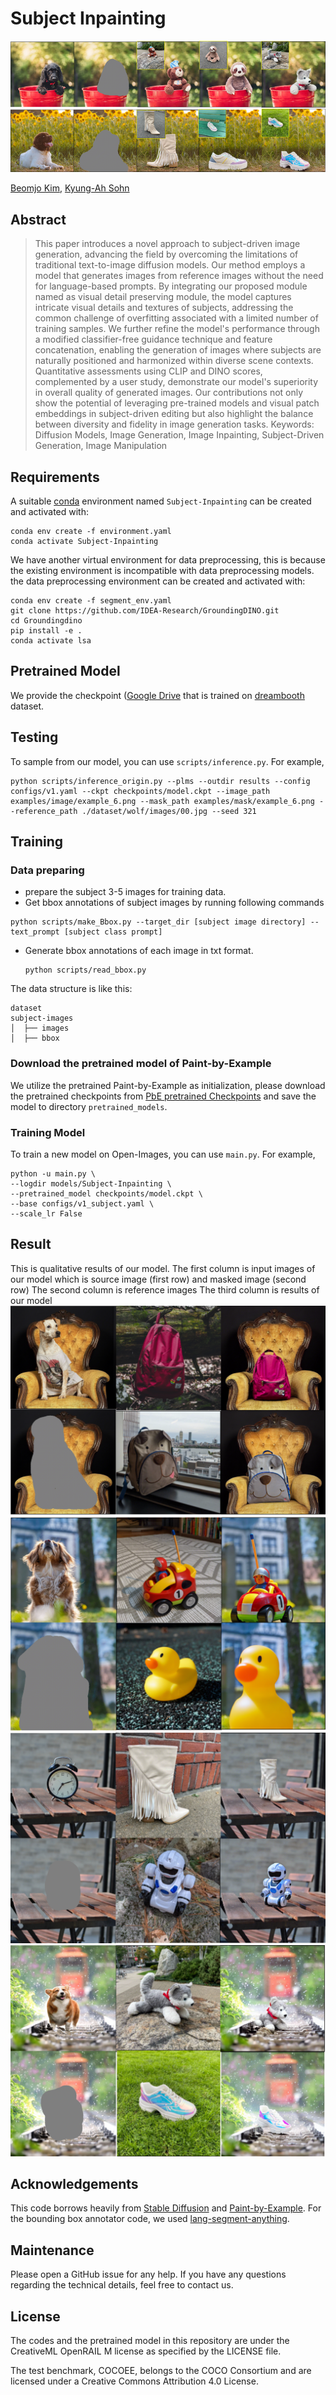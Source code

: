 # Subject Inpainting 
![Teaser](figure/expr1.png)

<!-- <br> -->
[Beomjo Kim](https://orcid.org/0000-0003-4110-1986), [Kyung-Ah Sohn](https://sites.google.com/site/kasohn/group)

## Abstract
>This paper introduces a novel approach to subject-driven image generation, advancing the field by overcoming the limitations of traditional text-to-image diffusion models. Our method employs a model that generates images from reference images without the need for language-based prompts. By integrating our proposed module named as visual detail preserving module, the model captures intricate visual details and textures of subjects, addressing the common challenge of overfitting associated with a limited number of training samples. We further refine the model's performance through a modified classifier-free guidance technique and feature concatenation, enabling the generation of images where subjects are naturally positioned and harmonized within diverse scene contexts. Quantitative assessments using CLIP and DINO scores, complemented by a user study, demonstrate our model's superiority in overall quality of generated images. Our contributions not only show the potential of leveraging pre-trained models and visual patch embeddings in subject-driven editing but also highlight the balance between diversity and fidelity in image generation tasks.
Keywords: Diffusion Models, Image Generation, Image Inpainting, Subject-Driven Generation, Image Manipulation 
>


## Requirements
A suitable [conda](https://conda.io/) environment named `Subject-Inpainting` can be created
and activated with:

```
conda env create -f environment.yaml
conda activate Subject-Inpainting
```

We have another virtual environment for data preprocessing, this is because the existing environment is incompatible with data preprocessing models. 
the data preprocessing environment can be created and activated with:

```
conda env create -f segment_env.yaml
git clone https://github.com/IDEA-Research/GroundingDINO.git
cd Groundingdino
pip install -e .
conda activate lsa
```

## Pretrained Model
We provide the checkpoint ([Google Drive](https://drive.google.com/file/d/15QzaTWsvZonJcXsNv-ilMRCYaQLhzR_i/view?usp=share_link) that is trained on [dreambooth](https://github.com/google/dreambooth) dataset. 

## Testing

To sample from our model, you can use `scripts/inference.py`. For example, 
```
python scripts/inference_origin.py --plms --outdir results --config configs/v1.yaml --ckpt checkpoints/model.ckpt --image_path examples/image/example_6.png --mask_path examples/mask/example_6.png --reference_path ./dataset/wolf/images/00.jpg --seed 321

```


## Training

### Data preparing
- prepare the subject 3-5 images for training data.
- Get bbox annotations of subject images by running following commands
```
python scripts/make_Bbox.py --target_dir [subject image directory] --text_prompt [subject class prompt]

```
- Generate bbox annotations of each image in txt format.
    ```
    python scripts/read_bbox.py
    ```

The data structure is like this:
```
dataset
subject-images
│  ├── images
│  ├── bbox
```

### Download the pretrained model of Paint-by-Example
We utilize the pretrained Paint-by-Example as initialization, please download the pretrained checkpoints from [PbE pretrained Checkpoints](https://drive.google.com/file/d/15QzaTWsvZonJcXsNv-ilMRCYaQLhzR_i/view?usp=share_link) and save the model to directory `pretrained_models`.

### Training Model 
To train a new model on Open-Images, you can use `main.py`. For example,
```
python -u main.py \
--logdir models/Subject-Inpainting \
--pretrained_model checkpoints/model.ckpt \
--base configs/v1_subject.yaml \
--scale_lr False
```

## Result

This is qualitative results of our model. The first column is input images of our model which is source image (first row) and masked image (second row) 
The second column is reference images
The third column is results of our model
![result1](figure/result1.png)
![result2](figure/result2.png)
![result3](figure/result3.png)
![result4](figure/result4.png)


## Acknowledgements

This code borrows heavily from [Stable Diffusion](https://github.com/CompVis/stable-diffusion) and [Paint-by-Example](https://github.com/Fantasy-Studio/Paint-by-Example). For the bounding box annotator code, we used [lang-segment-anything](https://github.com/luca-medeiros/lang-segment-anything/blob/main/environment.yml).

## Maintenance

Please open a GitHub issue for any help. If you have any questions regarding the technical details, feel free to contact us.

## License
The codes and the pretrained model in this repository are under the CreativeML OpenRAIL M license as specified by the LICENSE file.

The test benchmark, COCOEE, belongs to the COCO Consortium and are licensed under a Creative Commons Attribution 4.0 License.
